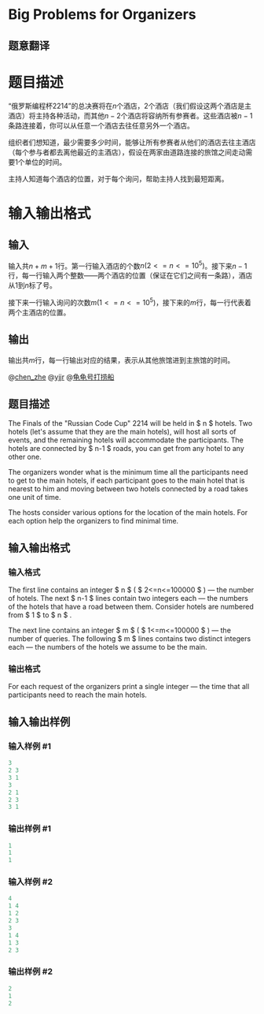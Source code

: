 # Big Problems for Organizers

## 题意翻译

# 题目描述

“俄罗斯编程杯2214”的总决赛将在$n$个酒店，$2$个酒店（我们假设这两个酒店是主酒店）将主持各种活动，而其他$n-2$个酒店将容纳所有参赛者。这些酒店被$n-1$条路连接着，你可以从任意一个酒店去往任意另外一个酒店。

组织者们想知道，最少需要多少时间，能够让所有参赛者从他们的酒店去往主酒店（每个参与者都去离他最近的主酒店），假设在两家由道路连接的旅馆之间走动需要$1$个单位的时间。

主持人知道每个酒店的位置，对于每个询问，帮助主持人找到最短距离。

# 输入输出格式

## 输入

输入共$n+m+1$行。第一行输入酒店的个数$n(2<=n<=10^5)$。接下来$n-1$行，每一行输入两个整数——两个酒店的位置（保证在它们之间有一条路），酒店从$1$到$n$标了号。

接下来一行输入询问的次数$m(1<=n<=10^5)$，接下来的$m$行，每一行代表着两个主酒店的位置。

## 输出

输出共$m$行，每一行输出对应的结果，表示从其他旅馆进到主旅馆的时间。

@[chen_zhe](/space/show?uid=8457) @[yjjr](/space/show?uid=5088) @[龟龟号打捞船](/space/show?uid=36482)

## 题目描述

The Finals of the "Russian Code Cup" 2214 will be held in $ n $ hotels. Two hotels (let's assume that they are the main hotels), will host all sorts of events, and the remaining hotels will accommodate the participants. The hotels are connected by $ n-1 $ roads, you can get from any hotel to any other one.

The organizers wonder what is the minimum time all the participants need to get to the main hotels, if each participant goes to the main hotel that is nearest to him and moving between two hotels connected by a road takes one unit of time.

The hosts consider various options for the location of the main hotels. For each option help the organizers to find minimal time.

## 输入输出格式

### 输入格式

The first line contains an integer $ n $ ( $ 2<=n<=100000 $ ) — the number of hotels. The next $ n-1 $ lines contain two integers each — the numbers of the hotels that have a road between them. Consider hotels are numbered from $ 1 $ to $ n $ .

The next line contains an integer $ m $ ( $ 1<=m<=100000 $ ) — the number of queries. The following $ m $ lines contains two distinct integers each — the numbers of the hotels we assume to be the main.

### 输出格式

For each request of the organizers print a single integer — the time that all participants need to reach the main hotels.

## 输入输出样例

### 输入样例 #1

```cpp
3
2 3
3 1
3
2 1
2 3
3 1

```
### 输出样例 #1

```cpp
1
1
1

```
### 输入样例 #2

```cpp
4
1 4
1 2
2 3
3
1 4
1 3
2 3

```
### 输出样例 #2

```cpp
2
1
2

```
